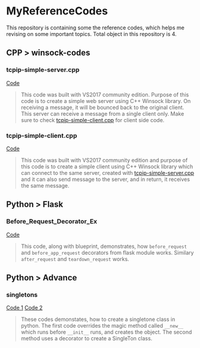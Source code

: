 # MyReferenceCodes

This repository is containing some the reference codes, which helps me revising on some important topics. Total object in this repository is 4.

## CPP > winsock-codes

### tcpip-simple-server.cpp
[Code](https://github.com/antaripchatterjee/MyReferenceCodes/blob/master/CPP/winsock-codes/tcpip-simple-server.cpp)
>This code was built with VS2017 community edition. Purpose of this code is to create a simple web server using C++ Winsock library. On receiving a message, it will be bounced back to the original client. This server can receive a message from a single client only. Make sure to check [tcpip-simple-client.cpp](https://github.com/antaripchatterjee/MyReferenceCodes/blob/master/CPP/winsock-codes/tcpip-simple-client.cpp) for client side code.

### tcpip-simple-client.cpp
[Code](https://github.com/antaripchatterjee/MyReferenceCodes/blob/master/CPP/winsock-codes/tcpip-simple-client.cpp)
>This code was built with VS2017 community edition and purpose of this code is to create a simple client using C++ Winsock library which can connect to the same server, created with [tcpip-simple-server.cpp](https://github.com/antaripchatterjee/MyReferenceCodes/blob/master/CPP/winsock-codes/tcpip-simple-server.cpp) and it can also send message to the server, and in return, it receives the same message.

## Python > Flask

### Before_Request_Decorator_Ex
[Code](https://github.com/antaripchatterjee/MyReferenceCodes/blob/master/Python/Flask/Before_Request_Decorator_Ex/before_request_dec_ex.py)
>This code, along with blueprint, demonstrates, how `before_request` and `before_app_request` decorators from flask module works. Similary `after_request` and `teardown_request` works.

## Python > Advance

### singletons
[Code 1](https://github.com/antaripchatterjee/MyReferenceCodes/blob/master/Python/Advance/singletons/method1.py)
[Code 2](https://github.com/antaripchatterjee/MyReferenceCodes/blob/master/Python/Advance/singletons/method2.py)
>These codes demonstates, how to create a singletone class in python. The first code overrides the magic method called `__new__` which runs before `__init__` runs, and creates the object. The second method uses a decorator to create a SingleTon class.

